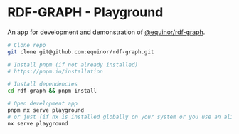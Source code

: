 # RDF-GRAPH - Playground

An app for development and demonstration of [@equinor/rdf-graph](https://github.com/equinor/rdf-graph).

```sh
# Clone repo
git clone git@github.com:equinor/rdf-graph.git

# Install pnpm (if not already installed)
# https://pnpm.io/installation

# Install dependencies 
cd rdf-graph && pnpm install

# Open development app
pnpm nx serve playground
# or just (if nx is installed globally on your system or you use an alias: nx="pnpm nx")
nx serve playground
```
